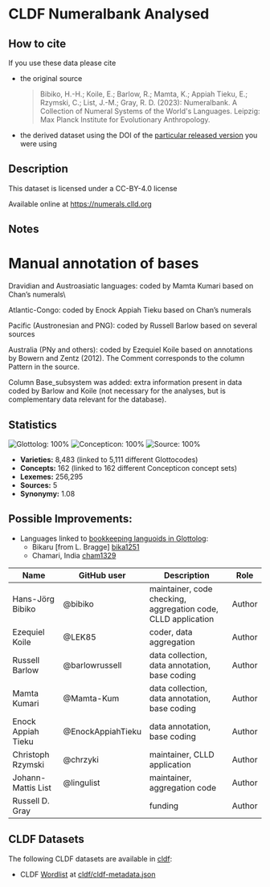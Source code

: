 # CLDF Numeralbank Analysed

## How to cite

If you use these data please cite
- the original source
  > Bibiko, H.-H.; Koile, E.; Barlow, R.; Mamta, K.; Appiah Tieku, E.; Rzymski, C.; List, J.-M.; Gray, R. D. (2023): Numeralbank. A Collection of Numeral Systems of the World's Languages. Leipzig: Max Planck Institute for Evolutionary Anthropology.
- the derived dataset using the DOI of the [particular released version](../../releases/) you were using

## Description


This dataset is licensed under a CC-BY-4.0 license

Available online at https://numerals.clld.org

## Notes

# Manual annotation of bases

Dravidian and Austroasiatic languages: coded by Mamta Kumari based on Chan’s numerals\

Atlantic-Congo: coded by Enock Appiah Tieku based on Chan’s numerals

Pacific (Austronesian and PNG): coded by Russell Barlow based on several sources

Australia (PNy and others): coded by Ezequiel Koile based on annotations by Bowern and Zentz (2012). The Comment corresponds to the column Pattern in the source.

Column Base_subsystem was added: extra information present in data coded by Barlow and Koile (not necessary for the analyses, but is complementary data relevant for the database).



## Statistics


![Glottolog: 100%](https://img.shields.io/badge/Glottolog-100%25-brightgreen.svg "Glottolog: 100%")
![Concepticon: 100%](https://img.shields.io/badge/Concepticon-100%25-brightgreen.svg "Concepticon: 100%")
![Source: 100%](https://img.shields.io/badge/Source-100%25-brightgreen.svg "Source: 100%")

- **Varieties:** 8,483 (linked to 5,111 different Glottocodes)
- **Concepts:** 162 (linked to 162 different Concepticon concept sets)
- **Lexemes:** 256,295
- **Sources:** 5
- **Synonymy:** 1.08

## Possible Improvements:

- Languages linked to [bookkeeping languoids in Glottolog](http://glottolog.org/glottolog/glottologinformation#bookkeepinglanguoids):
  - Bikaru [from L. Bragge] [bika1251](http://glottolog.org/resource/languoid/id/bika1251)
  - Chamari, India [cham1329](http://glottolog.org/resource/languoid/id/cham1329)



Name               | GitHub user | Description               | Role
---                | ---         | ---                       | ---
Hans-Jörg Bibiko  | @bibiko  | maintainer, code checking, aggregation code, CLLD application | Author
Ezequiel Koile | @LEK85 | coder, data aggregation | Author
Russell Barlow | @barlowrussell | data collection, data annotation, base coding | Author
Mamta Kumari | @Mamta-Kum | data collection, data annotation, base coding | Author
Enock Appiah Tieku | @EnockAppiahTieku | data annotation, base coding | Author
Christoph Rzymski | @chrzyki | maintainer, CLLD application | Author
Johann-Mattis List | @lingulist  | maintainer, aggregation code | Author
Russell D. Gray | | funding | Author





## CLDF Datasets

The following CLDF datasets are available in [cldf](cldf):

- CLDF [Wordlist](https://github.com/cldf/cldf/tree/master/modules/Wordlist) at [cldf/cldf-metadata.json](cldf/cldf-metadata.json)